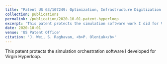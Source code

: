 ```yaml
---
title: "Patent US 63/107249: Optimization, Infrastructure Digitization and Simulation System and Method"
collection: publications
permalink: /publication/2020-10-01-patent-hyperloop
excerpt: 'This patent protects the simulation software work I did for Virgin Hyperloop.'
date: 2020-10-01
venue: 'US Patent Office'
citation: 'J. Wei, S. Raghavan, <b>P. Oleniuk</b>'
---
```

This patent protects the simulation orchestration software I developed for Virgin Hyperloop.